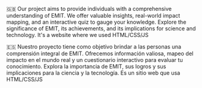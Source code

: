 🇬🇧
Our project aims to provide individuals with a comprehensive understanding of EMIT. We offer valuable insights, real-world impact mapping, and an interactive quiz to gauge your knowledge. Explore the significance of EMIT, its achievements, and its implications for science and technology. It's a website where we used HTML/CSS/JS

🇪🇸
Nuestro proyecto tiene como objetivo brindar a las personas una comprensión integral de EMIT. Ofrecemos información valiosa, mapeo del impacto en el mundo real y un cuestionario interactivo para evaluar tu conocimiento. Explora la importancia de EMIT, sus logros y sus implicaciones para la ciencia y la tecnología. Es un sitio web que usa HTML/CSS/JS

